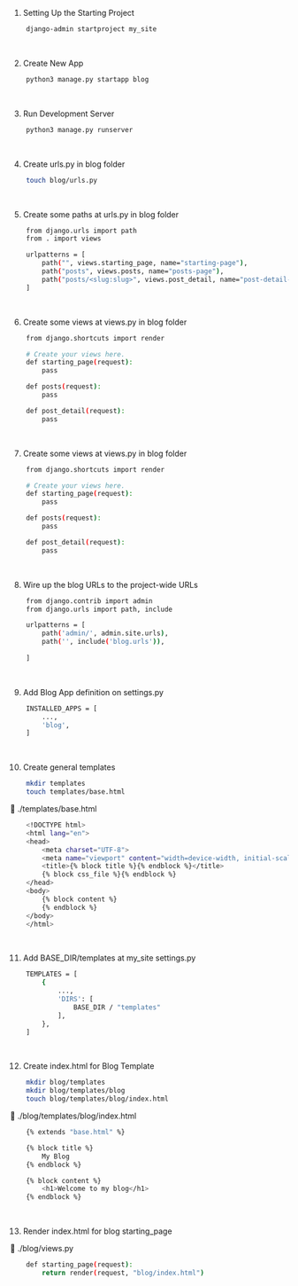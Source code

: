 1. Setting Up the Starting Project
```bash
    django-admin startproject my_site
```
<br>

2. Create New App
```bash
    python3 manage.py startapp blog
```
<br>

3. Run Development Server
```bash
    python3 manage.py runserver
```
<br>

4. Create urls.py in blog folder
```bash
    touch blog/urls.py
```
<br>

5. Create some paths at urls.py in blog folder
```bash
    from django.urls import path
    from . import views

    urlpatterns = [
        path("", views.starting_page, name="starting-page"),
        path("posts", views.posts, name="posts-page"),
        path("posts/<slug:slug>", views.post_detail, name="post-detail-page"),
    ]
```
<br>

6. Create some views at views.py in blog folder
```bash
    from django.shortcuts import render

    # Create your views here.
    def starting_page(request):
        pass

    def posts(request):
        pass

    def post_detail(request):
        pass
```
<br>

7. Create some views at views.py in blog folder
```bash
    from django.shortcuts import render

    # Create your views here.
    def starting_page(request):
        pass

    def posts(request):
        pass

    def post_detail(request):
        pass
```
<br>

8. Wire up the blog URLs to the project-wide URLs
```bash
    from django.contrib import admin
    from django.urls import path, include

    urlpatterns = [
        path('admin/', admin.site.urls),
        path('', include('blog.urls')),
        
    ]
```
<br>

9. Add Blog App definition on settings.py 
```bash
    INSTALLED_APPS = [
        ...,
        'blog',
    ]
```
<br>

10. Create general templates
```bash
    mkdir templates
    touch templates/base.html
```
📂 ./templates/base.html
```bash 
    <!DOCTYPE html>
    <html lang="en">
    <head>
        <meta charset="UTF-8">
        <meta name="viewport" content="width=device-width, initial-scale=1.0">
        <title>{% block title %}{% endblock %}</title>
        {% block css_file %}{% endblock %}
    </head>
    <body>
        {% block content %}
        {% endblock %}
    </body>
    </html>
```
<br>

11. Add BASE_DIR/templates at my_site settings.py
```bash
    TEMPLATES = [
        {
            ...,
            'DIRS': [
                BASE_DIR / "templates"
            ],
        },
    ]
```
<br>

12. Create index.html for Blog Template
```bash
    mkdir blog/templates
    mkdir blog/templates/blog
    touch blog/templates/blog/index.html
```
📂 ./blog/templates/blog/index.html
```bash
    {% extends "base.html" %}

    {% block title %}
        My Blog
    {% endblock %}

    {% block content %}
        <h1>Welcome to my blog</h1>
    {% endblock %}
```
<br>

13. Render index.html for blog starting_page

📂 ./blog/views.py
```bash
    def starting_page(request):
        return render(request, "blog/index.html")
```
<br>

